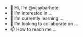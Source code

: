 - 👋 Hi, I’m @vijaybarhote
- 👀 I’m interested in ...
- 🌱 I’m currently learning ...
- 💞️ I’m looking to collaborate on ...
- 📫 How to reach me ...

<!---
vijaybarhote/vijaybarhote is a ✨ special ✨ repository because its `README.md` (this file) appears on your GitHub profile.
You can click the Preview link to take a look at your changes.
--->
